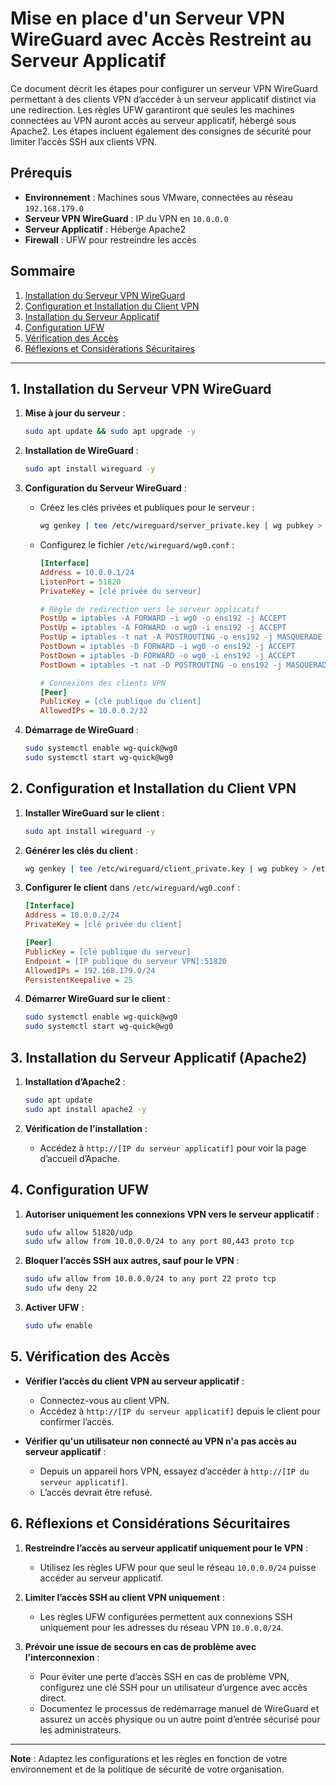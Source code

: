 
# Mise en place d'un Serveur VPN WireGuard avec Accès Restreint au Serveur Applicatif

Ce document décrit les étapes pour configurer un serveur VPN WireGuard permettant à des clients VPN d’accéder à un serveur applicatif distinct via une redirection. Les règles UFW garantiront que seules les machines connectées au VPN auront accès au serveur applicatif, hébergé sous Apache2. Les étapes incluent également des consignes de sécurité pour limiter l’accès SSH aux clients VPN.

## Prérequis
- **Environnement** : Machines sous VMware, connectées au réseau `192.168.179.0`
- **Serveur VPN WireGuard** : IP du VPN en `10.0.0.0`
- **Serveur Applicatif** : Héberge Apache2
- **Firewall** : UFW pour restreindre les accès

## Sommaire
1. [Installation du Serveur VPN WireGuard](#1-installation-du-serveur-vpn-wireguard)
2. [Configuration et Installation du Client VPN](#2-configuration-et-installation-du-client-vpn)
3. [Installation du Serveur Applicatif](#3-installation-du-serveur-applicatif)
4. [Configuration UFW](#4-configuration-ufw)
5. [Vérification des Accès](#5-vérification-des-accès)
6. [Réflexions et Considérations Sécuritaires](#6-réflexions-et-considérations-sécuritaires)

---

## 1. Installation du Serveur VPN WireGuard
1. **Mise à jour du serveur** :
   ```bash
   sudo apt update && sudo apt upgrade -y
   ```

2. **Installation de WireGuard** :
   ```bash
   sudo apt install wireguard -y
   ```

3. **Configuration du Serveur WireGuard** :
   - Créez les clés privées et publiques pour le serveur :
     ```bash
     wg genkey | tee /etc/wireguard/server_private.key | wg pubkey > /etc/wireguard/server_public.key
     ```
   - Configurez le fichier `/etc/wireguard/wg0.conf` :
     ```ini
     [Interface]
     Address = 10.0.0.1/24
     ListenPort = 51820
     PrivateKey = [clé privée du serveur]

     # Règle de redirection vers le serveur applicatif
     PostUp = iptables -A FORWARD -i wg0 -o ens192 -j ACCEPT
     PostUp = iptables -A FORWARD -o wg0 -i ens192 -j ACCEPT
     PostUp = iptables -t nat -A POSTROUTING -o ens192 -j MASQUERADE
     PostDown = iptables -D FORWARD -i wg0 -o ens192 -j ACCEPT
     PostDown = iptables -D FORWARD -o wg0 -i ens192 -j ACCEPT
     PostDown = iptables -t nat -D POSTROUTING -o ens192 -j MASQUERADE

     # Connexions des clients VPN
     [Peer]
     PublicKey = [clé publique du client]
     AllowedIPs = 10.0.0.2/32
     ```

4. **Démarrage de WireGuard** :
   ```bash
   sudo systemctl enable wg-quick@wg0
   sudo systemctl start wg-quick@wg0
   ```

## 2. Configuration et Installation du Client VPN
1. **Installer WireGuard sur le client** :
   ```bash
   sudo apt install wireguard -y
   ```

2. **Générer les clés du client** :
   ```bash
   wg genkey | tee /etc/wireguard/client_private.key | wg pubkey > /etc/wireguard/client_public.key
   ```

3. **Configurer le client** dans `/etc/wireguard/wg0.conf` :
   ```ini
   [Interface]
   Address = 10.0.0.2/24
   PrivateKey = [clé privée du client]

   [Peer]
   PublicKey = [clé publique du serveur]
   Endpoint = [IP publique du serveur VPN]:51820
   AllowedIPs = 192.168.179.0/24
   PersistentKeepalive = 25
   ```

4. **Démarrer WireGuard sur le client** :
   ```bash
   sudo systemctl enable wg-quick@wg0
   sudo systemctl start wg-quick@wg0
   ```

## 3. Installation du Serveur Applicatif (Apache2)
1. **Installation d’Apache2** :
   ```bash
   sudo apt update
   sudo apt install apache2 -y
   ```

2. **Vérification de l’installation** :
   - Accédez à `http://[IP du serveur applicatif]` pour voir la page d’accueil d’Apache.

## 4. Configuration UFW
1. **Autoriser uniquement les connexions VPN vers le serveur applicatif** :
   ```bash
   sudo ufw allow 51820/udp
   sudo ufw allow from 10.0.0.0/24 to any port 80,443 proto tcp
   ```

2. **Bloquer l’accès SSH aux autres, sauf pour le VPN** :
   ```bash
   sudo ufw allow from 10.0.0.0/24 to any port 22 proto tcp
   sudo ufw deny 22
   ```

3. **Activer UFW** :
   ```bash
   sudo ufw enable
   ```

## 5. Vérification des Accès
- **Vérifier l’accès du client VPN au serveur applicatif** :
  - Connectez-vous au client VPN.
  - Accédez à `http://[IP du serveur applicatif]` depuis le client pour confirmer l’accès.

- **Vérifier qu'un utilisateur non connecté au VPN n'a pas accès au serveur applicatif** :
  - Depuis un appareil hors VPN, essayez d’accéder à `http://[IP du serveur applicatif]`.
  - L’accès devrait être refusé.

## 6. Réflexions et Considérations Sécuritaires

1. **Restreindre l’accès au serveur applicatif uniquement pour le VPN** :
   - Utilisez les règles UFW pour que seul le réseau `10.0.0.0/24` puisse accéder au serveur applicatif.

2. **Limiter l’accès SSH au client VPN uniquement** :
   - Les règles UFW configurées permettent aux connexions SSH uniquement pour les adresses du réseau VPN `10.0.0.0/24`.

3. **Prévoir une issue de secours en cas de problème avec l’interconnexion** :
   - Pour éviter une perte d’accès SSH en cas de problème VPN, configurez une clé SSH pour un utilisateur d’urgence avec accès direct.
   - Documentez le processus de redémarrage manuel de WireGuard et assurez un accès physique ou un autre point d’entrée sécurisé pour les administrateurs.

---

**Note** : Adaptez les configurations et les règles en fonction de votre environnement et de la politique de sécurité de votre organisation.
